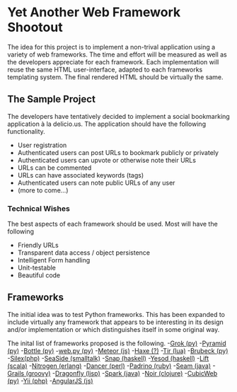 Yet Another Web Framework Shootout
==================================

The idea for this project is to implement a non-trival application 
using a variety of web frameworks. The time and effort will be measured 
as well as the developers appreciate for each framework. Each implementation 
will reuse the same HTML user-interface, adapted to each frameworks templating 
system. The final rendered HTML should be virtually the same.

The Sample Project
------------------

The developers have tentatively decided to implement a social bookmarking 
application à la delicio.us. The application should have the following functionality.
- User registration
- Authenticated users can post URLs to bookmark publicly or privately
- Authenticated users can upvote or otherwise note their URLs
- URLs can be commented
- URLs can have associated keywords (tags)
- Authenticated users can note public URLs of any user
- (more to come...)

### Technical Wishes
The best aspects of each framework should be used. Most will have the following
- Friendly URLs
- Transparent data access / object persistence
- Intelligent Form handling
- Unit-testable
- Beautiful code


Frameworks
------------
The initial idea was to test Python frameworks. This has been expanded to 
include virtually any framework that appears to be interesting in its design 
and/or implementation or which distinguishes itself in some original way.

The inital list of frameworks proposed is the following.
-[Grok (py)](http://grok.zope.org/)
-[Pyramid (py)](http://pyramid.readthedocs.org/en/1.3-branch/index.html)
-[Bottle (py)](http://bottlepy.org/docs/dev/)
-[web.py (py)](http://webpy.org/)
-[Meteor (js)](http://www.meteor.com/)
-[Haxe (?)](http://haxe.org/)
-[Tir (lua)](http://tir.mongrel2.org/)
-[Brubeck (py)](http://brubeck.io/)
-[Silex(php)](http://silex.sensiolabs.org/)
-[SeaSide (smalltalk)](http://www.seaside.st/)
-[Snap (haskell)](http://snapframework.com/)
-[Yesod  (haskell)](http://www.yesodweb.com/)
-[Lift (scala)](http://liftweb.net/)
-[Nitrogen (erlang)](http://nitrogenproject.com/)
-[Dancer (perl)](http://perldancer.org/)
-[Padrino (ruby)](http://www.padrinorb.com/)
-[Seam (java)](http://seamframework.org/)
-[Grails (groovy)](http://grails.org/)
-[Dragonfly (lisp)](http://www.rundragonfly.com/)
-[Spark  (java)](http://www.sparkjava.com/)
-[Noir (clojure)](http://webnoir.org/)
-[CubicWeb (py)](http://www.cubicweb.org/)
-[Yii (php)](http://www.yiiframework.com/)
-[AngularJS (js)](http://angularjs.org/)


